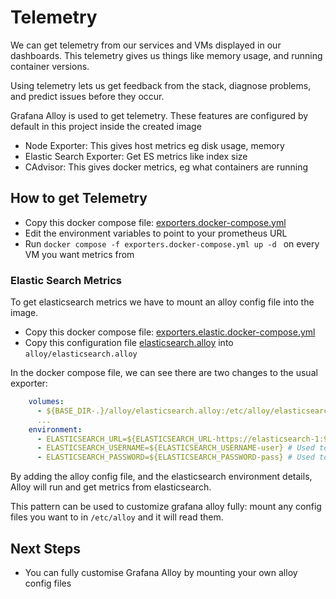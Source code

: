 # Telemetry

We can get telemetry from our services and VMs displayed in our dashboards. This telemetry gives us things like memory usage, and running container versions.

Using telemetry lets us get feedback from the stack, diagnose problems, and predict issues before they occur.

Grafana Alloy is used to get telemetry. These features are configured by default in this project inside the created image

- Node Exporter: This gives host metrics eg disk usage, memory
- Elastic Search Exporter: Get ES metrics like index size
- CAdvisor: This gives docker metrics, eg what containers are running

## How to get Telemetry

- Copy this docker compose file: [exporters.docker-compose.yml](../../../observability/examples/full/exporters.docker-compose.yml)
- Edit the environment variables to point to your prometheus URL
- Run `docker compose -f exporters.docker-compose.yml up -d ` on every VM you want metrics from


### Elastic Search Metrics
To get elasticsearch metrics we have to mount an alloy config file into the image.

- Copy this docker compose file: [exporters.elastic.docker-compose.yml](../../../observability/examples/full/exporters.elastic.docker-compose.yml)
- Copy this configuration file [elasticsearch.alloy](../../../observability/examples/full/alloy/elasticsearch.alloy) into `alloy/elasticsearch.alloy`

In the docker compose file, we can see there are two changes to the usual exporter:

```yaml
    volumes:
      - ${BASE_DIR-.}/alloy/elasticsearch.alloy:/etc/alloy/elasticsearch.alloy # Enable Elastic Exporter
      ...
    environment:    
      - ELASTICSEARCH_URL=${ELASTICSEARCH_URL-https://elasticsearch-1:9200}
      - ELASTICSEARCH_USERNAME=${ELASTICSEARCH_USERNAME-user} # Used to get metrics from Elasticsearch
      - ELASTICSEARCH_PASSWORD=${ELASTICSEARCH_PASSWORD-pass} # Used to get metrics from Elasticsearch
```

By adding the alloy config file, and the elasticsearch environment details, Alloy will run and get metrics from elasticsearch.

This pattern can be used to customize grafana alloy fully: mount any config files you want to in `/etc/alloy` and it will read them.

## Next Steps
- You can fully customise Grafana Alloy by mounting your own alloy config files